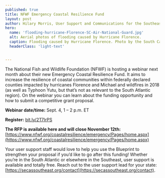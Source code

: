 ```yaml
---
published: true
title: NFWF Emergency Coastal Resilience Fund
layout: post
author: Hilary Morris, User Support and Communications for the Southeast and South Atlantic Blueprints
hero:
  name: 'flooding-hurricane-Florence-SC-Air-National-Guard.jpg'
  alt: Aerial photos of flooding caused by Hurricane Florence.
  caption: Flooding caused by Hurricane Florence. Photo by the South Carolina Air National Guard.
  headerClass: 'light-text'


---
```

The National Fish and Wildlife Foundation (NFWF) is hosting a webinar next month about their new Emergency Coastal Resilience Fund.  It aims to increase the resilience of coastal communities within federally declared counties impacted by hurricanes Florence and Michael and wildfires in 2018 (as well as Typhoon Yutu, but that’s not as relevant to the South Atlantic region). On the webinar you can learn about the funding opportunity and how to submit a competitive grant proposal.<!--more-->

**Webinar date/time:** Sept. 4, 1 – 2 p.m. ET

**Register:** [bit.ly/2T7IrPS](bit.ly/2T7IrPS)

**The RFP is available here and will close November 12th:** [https://www.nfwf.org/coastalresilience/emergency/Pages/home.aspx](https://www.nfwf.org/coastalresilience/emergency/Pages/home.aspx)

Your user support staff would love to help you use the Blueprint to strengthen your proposal if you’d like to go after this funding! Whether you’re in the South Atlantic or elsewhere in the Southeast, user support is available and totally free. Reach out to the user support lead for your state: [https://secassoutheast.org/contact](https://secassoutheast.org/contact).
